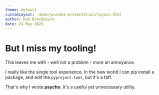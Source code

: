 ```yaml
---
theme: default
customLayout: .demo/youtube-presentation/layout.html
author: Rob Blackbourn
date: 24 May 2025
---
```


# But I miss my tooling!

This leaves me with - well not a problem - more an annoyance.

I really like the single tool experience. In the new world I can pip install a
package, and edit the `pyproject.toml`, but it's a faff.

That's why I wrote **psycho**. It's a useful yet unnecessary utility.
